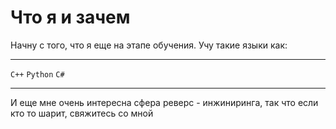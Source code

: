 # Что я и зачем

Начну с того, что я еще на этапе обучения. Учу такие языки как:

---
`C++` `Python` `C#`

---

И еще мне очень интересна сфера реверс - инжиниринга, так что если кто то шарит, свяжитесь со мной